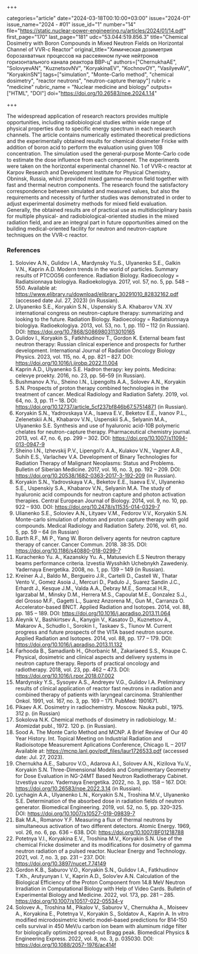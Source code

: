 +++

categories="article"
date="2024-03-18T00:10:00+03:00"
issue="2024-01"
issue_name="2024 - #01"
issue_id="1"
number="14"
file="https://static.nuclear-power-engineering.ru/articles/2024/01/14.pdf"
first_page="170"
last_page="181"
udc="53.044:519.856.3"
title="Chemical Dosimetry with Boron Compounds in Mixed Neutron Fields on Horizontal  Channel of VVR-c Reactor"
original_title="Химическая дозиметрия борозахватных процессов на рассеянном пучке нейтронов горизонтального канала реактора ВВР-ц"
authors=["ChernukhaAE", "SolovyevAN", "KuznetsovNV", "KoryakinaEV", "KochnovOY",  "VasilyevAV", "KoryakinSN"]
tags=["simulation", "Monte-Carlo method", "chemical dosimetry", "reactor neutrons", "neutron-capture therapy"]
rubric = "medicine"
rubric_name = "Nuclear medicine and biology"
outputs=["HTML", "DOI"]
doi="https://doi.org/10.26583/npe.2024.1.14"

+++

The widespread application of research reactors provides multiple opportunities, including radiobiological studies within wide range of physical properties due to specific energy spectrum in each research channels. The article contains numerically estimated theoretical predictions and the experimentally obtained results for chemical dosimeter Fricke with addition of boron acid to perform the evaluation using given 10B concentration. The simulation used the general-purpose Monte-Carlo code to estimate the dose influence from each component. The experiments were taken on the horizontal experimental channel No. 1 of VVR-c reactor at Karpov Research and Development Institute for Physical Chemistry, Obninsk, Russia, which provided mixed gamma-neutron field together with fast and thermal neutron components. The research found the satisfactory correspondence between simulated and measured values, but also the requirements and necessity of further studies was demonstrated in order to adjust experimental dosimetry methods for mixed field evaluation. Generally, the obtained results are of practical use as multidisciplinary basis for multiple physical- and radiobiological-oriented studies in the mixed radiation field, and are an integral part in future opportunities aimed on the building medical-oriented facility for neutron and neutron-capture techniques on the VVR-c reactor.

### References

1. Soloviev A.N., Gulidov I.A., Mardynsky Yu.S., Ulyanenko S.E., Galkin V.N., Kaprin A.D. Modern trends in the world of particles. Summary results of PTCOG56 conference. Radiation Biology. Radioecology = Radiatsionnaya biologiya. Radioekologiya. 2017, vol. 57, no. 5, pp. 548 – 550. Available at: https://www.elibrary.ru/download/elibrary_30291010_82832162.pdf (accessed date Jul. 27, 2023) (in Russian). 
2. Ulyanenko S.E., Koryakin S.N., Uspenskiy S.A. Khabarov V.N. XV international congress on neutron-capture therapy: summarizing and looking to the future. Radiation Biology. Radioecology = Radiatsionnaya biologiya. Radioekologiya. 2013, vol. 53, no. 1, pp. 110 – 112 (in Russian). DOI: https://doi.org/10.7868/S0869803113010165
3. Gulidov I., Koryakin S., Fatkhhudinov T., Gordon K. External beam fast neutron therapy: Russian clinical experience and prospects for further development. International Journal of Radiation Oncology Biology Physics. 2023, vol. 115, no. 4, pp. 821 – 827. DOI: https://doi.org/10.1016/j.ijrobp.2022.11.004
4. Kaprin A.D., Ulyanenko S.E. Hadron therapy: key points. Medicina: celevye proekty. 2016, no. 23, pp. 56–59 (in Russian). 
5. Bushmanov A.Yu., Sheino I.N., Lipengolts A.A., Solovev A.N., Koryakin S.N. Prospects of proton therapy combined technologies in the treatment of cancer. Medical Radiology and Radiation Safety. 2019, vol. 64, no. 3, pp. 11 – 18. DOI: https://doi.org/10.12737/article_5cf237bf846b67.57514871 (in Russian).
6. Koryakin S.N., Yadrovskaya V.A., Isaeva E.V., Beketov E.E., Ivanov P.L., Zelenetskii A.N., Khabarov V.N., Uspenskii S.A., Selyanin M.A., Ulyanenko S.E. Synthesis and use of hyaluronic acid-10B polymeric chelates for neutron-capture therapy. Pharmaceutical chemistry journal. 2013, vol. 47, no. 6, pp. 299 – 302. DOI: https://doi.org/10.1007/s11094-013-0947-9 
7. Sheino I.N., Izhevskij P.V., Lipengol’c A.A., Kulakov V.N., Vagner A.R., Suhih E.S., Varlachev V.A. Development of Binary Technologies for Radiation Therapy of Malignant Neoplasms: Status and Problems. Bulletin of Siberian Medicine. 2017, vol. 16, no. 3, pp. 192 – 209. DOI: https://doi.org/10.20538/1682-0363-2017-3-192-209 (in Russian).
8. Koryakin S.N., Yadrovskaya V.A., Beketov E.E., Isaeva E.V., Ulyanenko S.E., Uspenskiy S.A., Khabarov V.N., Selyanin M.A. The study of hyaluronic acid compounds for neutron capture and photon activation therapies. Central European Journal of Biology. 2014, vol. 9, no. 10, pp. 922 – 930. DOI: https://doi.org/10.2478/s11535-014-0329-7 
9. Ulianenko S.E., Soloviev A.N., Lityaev V.M., Fedorov V.V., Koryakin S.N. Monte-carlo simulation of photon and proton capture therapy with gold compounds. Medical Radiology and Radiation Safety. 2016, vol. 61, no. 5, pp. 59 – 64 (in Russian)
10. Barth R.F., Mi P., Yang W. Boron delivery agents for neutron capture therapy of cancer. Cancer Commun. 2018. 38:35. DOI: https://doi.org/10.1186/s40880-018-0299-7 
11. Kurachenko Yu. A., Kazanskiy Yu. A., Matusevich E.S Neutron therapy beams performance criteria. 
Izvestia Wysshikh Uchebnykh Zawedeniy. Yadernaya Energetika. 2008, no. 1, pp. 139 – 149 (in Russian).
12. Kreiner A.J., Baldo M., Bergueiro J.R., Cartelli D., Castell W., Thatar Vento V., Gomez Asoia J., Mercuri D., Padulo J., Suarez Sandin J.C., Erhardt J., Kesque J.M., Valda A.A., Debray M.E., Somacal H.R., Igarzabal M., Minsky D.M., Herrera M.S., Capoulat M.E., Gonzalez S.J., del Grosso M.F., Gagetti L., Suarez Anzorena M., Gun M., Carranza O. Accelerator-based BNCT. Applied Radiation and Isotopes. 2014, vol. 88, pp. 185 – 189. DOI: https://doi.org/10.1016/j.apradiso.2013.11.064
13. Aleynik V., Bashkirtsev A., Kanygin V., Kasatov D., Kuznetsov A., Makarov A., Schudlo I., Sorokin I., Taskaev S., Tiunov M. Current progress and future prospects of the VITA based neutron source. Applied Radiation and Isotopes. 2014, vol. 88, pp. 177 – 179. DOI: https://doi.org/10.1016/j.apradiso.2013.11.132 
14. Farhooda B., Samadianb H., Ghorbanic M., Zakariaeed S.S., Knaupe C. Physical, dosimetric and clinical aspects and delivery systems in neutron capture therapy. Reports of practical oncology and radiotherapy. 2018, vol. 23, pp. 462 – 473. DOI: https://doi.org/10.1016/j.rpor.2018.07.002 
15. Mardynsky Y.S., Sysoyev A.S., Andreyev V.G., Gulidov I.A. Preliminary results of clinical application of reactor fast neutrons in radiation and combined therapy of patients with laryngeal carcinoma. Strahlenther Onkol. 1991, vol. 167, no. 3, pp. 169 – 171. PubMed: 1901671. 
16. Pikaev A.K. Dosimetry in radiochemistry. Moscow. Nauka publ., 1975. 312 p. (in Russian)
17. Sokolova N.K. Chemical methods of dosimetry in radiobiology. M.: Atomizdat publ., 1972. 120 p. (in Russian).
18. Sood A. The Monte Carlo Method and MCNP. A Brief Review of Our 40 Year History. Int. Topical Meeting on Industrial Radiation and Radioisotope Measurement Aplications Conference, Chicago IL – 2017 Available at: https://mcnp.lanl.gov/pdf_files/laur1726533.pdf (accessed date: Jul. 27, 2023).
19. Chernukha A.E., Saburov V.O., Adarova A.I., Solovev A.N., Kizilova Yu.V., Koryakin S.N. Three-Dimensional Models and Complimentary Geometry for Dose Evaluation in NG-24MT Based Neutron Radiotherapy Cabinet. Izvestiya vuzov. Yadernaya Energetika. 2022, no. 3, pp. 158 – 167. DOI: https://doi.org/10.26583/npe.2022.3.14 (in Russian).
20. Lychagin A.A., Ulyanenko L.N., Koryakin S.N., Troshina M.V., Ulyanenko S.E. Determination of the absorbed dose in radiation fields of neutron generator. Biomedical Engineering. 2019, vol. 52, no. 5, pp. 320–325. DOI: https://doi.org/10.1007/s10527-019-09839-7 
21. Bak M.A., Romanov Y.F. Measuring a flux of thermal neutrons by simultaneous activation of two different detectors. Atomic Energy. 1969, vol. 26, no. 6, pp. 636 – 638. DOI: https://doi.org/10.1007/BF01218788 
22. Potetnya V.I., Koryakina E.V., Troshina M.V., Koryakin S.N. Use of the chemical Fricke dosimeter and its modifications for dosimetry of gamma neutron radiation of a pulsed reactor. Nuclear Energy and Technology. 2021, vol. 7, no. 3, pp. 231 – 237. DOI: https://doi.org/10.3897/nucet.7.74149 
23. Gordon K.B., Saburov V.O., Koryakin S.N., Gulidov I.A., Fatkhudinov T.Kh., Arutyunyan I. V., Kaprin A.D., Solov’ev A.N. Calculation of the Biological Efficiency of the Proton Component from 14.8 MeV Neutron Irradiation in Computational Biology with Help of Video Cards. Bulletin of Experimental Biology and Medicine. 2022, vol. 173, pp. 281 – 285. https://doi.org/10.1007/s10517-022-05534-y
24. Solovev A., Troshina M., Pikalov V., Saburov V., Chernukha A., Moiseev A., Koryakina E., Potetnya V., Koryakin S., Soldatov A., Kaprin A. In vitro modified microdosimetric kinetic model–based predictions for B14-150 cells survival in 450 MeV/u carbon ion beam with aluminum ridge filter for biologically optimized spread-out Bragg peak. Biomedical Physics & Engineering Express. 2022, vol. 8, no. 3, p. 035030. DOI: https://doi.org/10.1088/2057-1976/ac414f